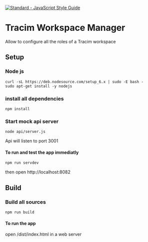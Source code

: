 [![Standard - JavaScript Style Guide](https://img.shields.io/badge/code%20style-standard-brightgreen.svg)](http://standardjs.com/)

# Tracim Workspace Manager
Allow to configure all the roles of a Tracim workspace

## Setup
### Node js
```
curl -sL https://deb.nodesource.com/setup_6.x | sudo -E bash -
sudo apt-get install -y nodejs
```

### install all dependencies
```
npm install
```

### Start mock api server
```
node api/server.js
```
Api will listen to port 3001

#### To run and test the app immediatly
```
npm run servdev
```
then open http://localhost:8082

## Build
### Build all sources
```
npm run build
```
#### To run the app 
open /dist/index.html in a web server
